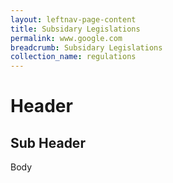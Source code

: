 ```yaml
---
layout: leftnav-page-content
title: Subsidary Legislations
permalink: www.google.com
breadcrumb: Subsidary Legislations
collection_name: regulations
---
```


# Header

## Sub Header

Body